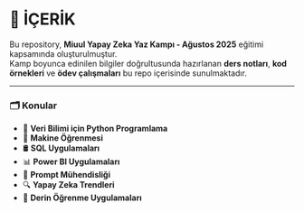 # 📘 İÇERİK

Bu repository, **Miuul Yapay Zeka Yaz Kampı - Ağustos 2025** eğitimi kapsamında oluşturulmuştur.  
Kamp boyunca edinilen bilgiler doğrultusunda hazırlanan **ders notları**, **kod örnekleri** ve **ödev çalışmaları** bu repo içerisinde sunulmaktadır.

---

### 🗂️ Konular

- 🐍 **Veri Bilimi için Python Programlama**  
- 🤖 **Makine Öğrenmesi**  
- 🛢️ **SQL Uygulamaları**  
- 📊 **Power BI Uygulamaları**  
- 🧠 **Prompt Mühendisliği**  
- 🔍 **Yapay Zeka Trendleri**  
- 🧬 **Derin Öğrenme Uygulamaları**
